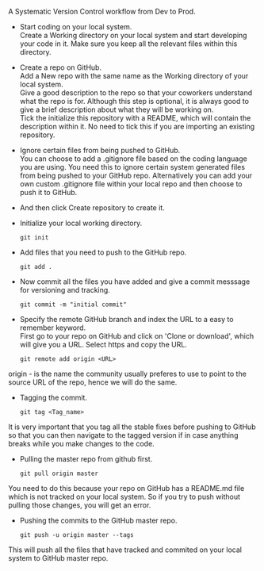 A Systematic Version Control workflow from Dev to Prod.

- Start coding on your local system.<br/>
Create a Working directory on your local system and start developing your code in it. Make sure you keep all the relevant files within this directory.

- Create a repo on GitHub.<br/>
Add a New repo with the same name as the Working directory of your local system.<br/>
Give a good description to the repo so that your coworkers understand what the repo is for. Although this step is optional, it is always good to give a brief description about what they will be working on.<br/>
Tick the initialize this repository with a README, which will contain the description within it. No need to tick this if you are importing an existing repository. 

- Ignore certain files from being pushed to GitHub.<br/>
You can choose to add a .gitignore file based on the coding language you are using. You need this to ignore certain system generated files from being pushed to your GitHub repo. Alternatively you can add your own custom .gitignore file within your local repo and then choose to push it to GitHub.

- And then click Create repository to create it.
- Initialize your local working directory.

      git init
- Add files that you need to push to the GitHub repo.

      git add .
- Now commit all the files you have added and give a commit messsage for versioning and tracking.

      git commit -m "initial commit"
- Specify the remote GitHub branch and index the URL to a easy to remember keyword.<br/>
First go to your repo on GitHub and click on 'Clone or download', which will give you a URL. Select https and copy the URL.

      git remote add origin <URL>
origin - is the name the community usually preferes to use to point to the source URL of the repo, hence we will do the same.       
- Tagging the commit.

      git tag <Tag_name>
It is very important that you tag all the stable fixes before pushing to GitHub so that you can then navigate to the tagged version if in case anything breaks while you make changes to the code.
- Pulling the master repo from github first.

      git pull origin master
You need to do this because your repo on GitHub has a README.md file which is not tracked on your local system. So if you try to push without pulling those changes, you will get an error.

- Pushing the commits to the GitHub master repo.

      git push -u origin master --tags
This will push all the files that have tracked and commited on your local system to GitHub master repo.